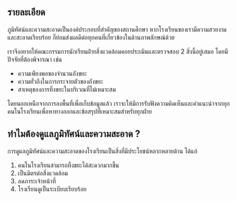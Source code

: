 ## รายละเอียด
ภูมิทัศน์และความสะอาดเป็นองค์ประกอบที่สำคัญของสถานศึกษา หากโรงเรียนของเรามีความสวยงามและสะอาดเรียบร้อย ก็ย่อมส่งผลดีต่อทุกคนที่เกี่ยวข้องในด้านภาพลักษณ์ด้วย

เราจึงอยากให้คณะกรรมการนักเรียนฝ่ายสิ่งแวดล้อมคอยประเมินและตรวจสอบ 2 สิ่งนี้อยู่เสมอ โดยมีปัจจัยที่ต้องพิจารณา เช่น
- ความเพียงพอของจำนวนถังขยะ
- ความทั่วถึงในการกระจายตัวของถังขยะ
- สาเหตุของการทิ้งขยะในบริเวณที่ไม่เหมาะสม

โดยนอกเหนือจากการลงพื้นที่เพื่อเก็บข้อมูลแล้ว เราจะให้มีการรับฟังความคิดเห็นและคำแนะนำจากทุกคนในโรงเรียนเพื่อหาทางออกและข้อสรุปที่เหมาะสมสำหรับทุกฝ่าย

## ทำไมต้องดูแลภูมิทัศน์และความสะอาด ?
การดูแลภูมิทัศน์และความสะอาดของโรงเรียนเป็นสิ่งที่มีประโยชน์หลากหลายด้าน ได้แก่
1. คนในโรงเรียนสามารถทิ้งขยะได้สะดวกมากขึ้น
2. เป็นมิตรต่อสิ่งแวดล้อม
3. ลดภาระเจ้าหน้าที่
4. โรงเรียนดูเป็นระเบียบเรียบร้อย
<!--stackedit_data:
eyJoaXN0b3J5IjpbMTIwMDkxMTUwLC0xODQzMjA2ODU1LC0yMD
M0NDU3MzEzLDIwOTYxOTc0MzUsLTk1MDkzNDMxMCw0OTExNDEy
NDBdfQ==
-->